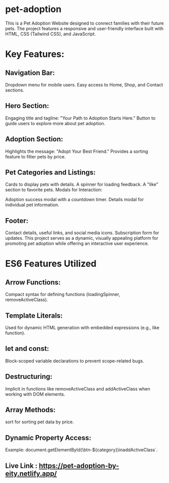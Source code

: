 ﻿# pet-adoption
 This is a Pet Adoption Website designed to connect families with their future pets. The project features a responsive and user-friendly interface built with HTML, CSS (Tailwind CSS), and JavaScript.

# Key Features:
## Navigation Bar:

Dropdown menu for mobile users.
Easy access to Home, Shop, and Contact sections.
## Hero Section:

Engaging title and tagline: "Your Path to Adoption Starts Here."
Button to guide users to explore more about pet adoption.
## Adoption Section:

Highlights the message: "Adopt Your Best Friend."
Provides a sorting feature to filter pets by price.
## Pet Categories and Listings:

Cards to display pets with details.
A spinner for loading feedback.
A "like" section to favorite pets.
Modals for Interaction:

Adoption success modal with a countdown timer.
Details modal for individual pet information.
## Footer:

Contact details, useful links, and social media icons.
Subscription form for updates.
This project serves as a dynamic, visually appealing platform for promoting pet adoption while offering an interactive user experience.

# ES6 Features Utilized
## Arrow Functions:
Compact syntax for defining functions (loadingSpinner, removeActiveClass).
## Template Literals:
Used for dynamic HTML generation with embedded expressions (e.g., like function).
## let and const:
Block-scoped variable declarations to prevent scope-related bugs.
## Destructuring:
Implicit in functions like removeActiveClass and addActiveClass when working with DOM elements.
## Array Methods:
sort for sorting pet data by price.
## Dynamic Property Access:
Example: document.getElementById(\btn-${category})inaddActiveClass`.

## Live Link : https://pet-adoption-by-eity.netlify.app/
